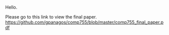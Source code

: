Hello.


Please go to this link to view the final paper.
https://github.com/gpanagos/comp755/blob/master/comp755_final_paper.pdf
